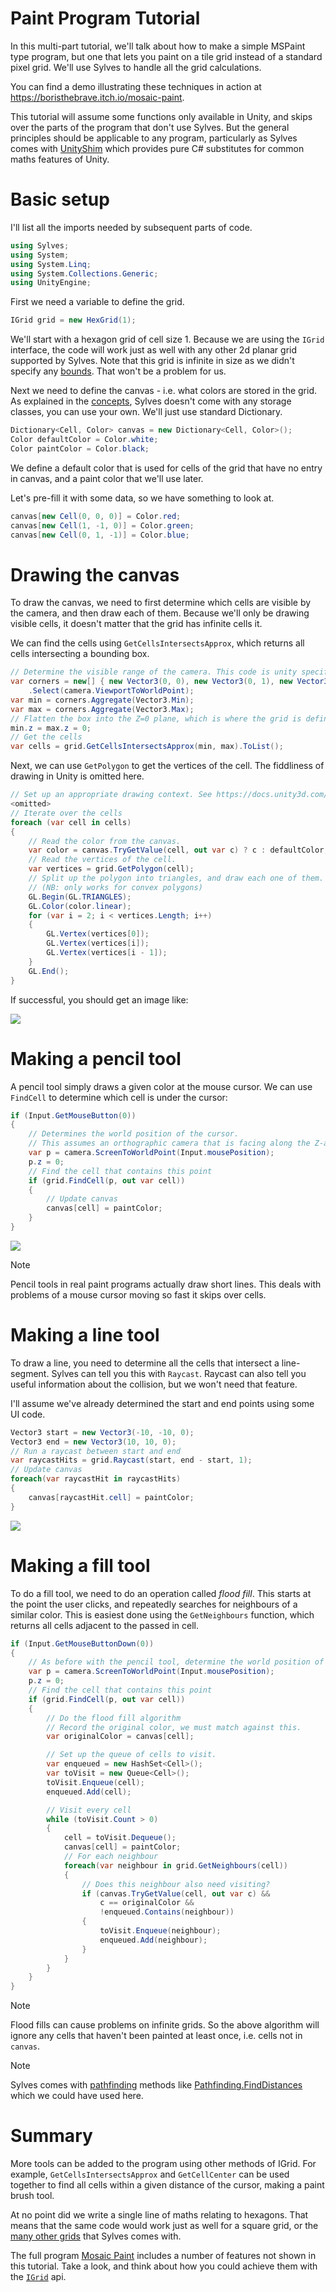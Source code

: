 # Paint Program Tutorial

In this multi-part tutorial, we'll talk about how to make a simple MSPaint type program, but one that lets you paint on a tile grid instead of a standard pixel grid. We'll use Sylves to handle all the grid calculations.

You can find a demo illustrating these techniques in action at https://boristhebrave.itch.io/mosaic-paint.

This tutorial will assume some functions only available in Unity, and skips over the parts of the program that don't use Sylves. But the general principles should be  applicable to any program, particularly as Sylves comes with [UnityShim](../extras.md#unityshim) which provides pure C# substitutes for common maths features of Unity.

# Basic setup

I'll list all the imports needed by subsequent parts of code.
```csharp
using Sylves;
using System;
using System.Linq;
using System.Collections.Generic;
using UnityEngine;
```

First we need a variable to define the grid.

```csharp
IGrid grid = new HexGrid(1);
```

We'll start with a hexagon grid of cell size 1. Because we are using the `IGrid` interface, the code will work just as well with any other 2d planar grid supported by Sylves. Note that this grid is infinite in size as we didn't specify any [bounds](../concepts/bounds.md). That won't be a problem for us.

Next we need to define the canvas - i.e. what colors are stored in the grid. As explained in the [concepts](../concepts/storage.md), Sylves doesn't come with any storage classes, you can use your own. We'll just use standard Dictionary.

```csharp
Dictionary<Cell, Color> canvas = new Dictionary<Cell, Color>();
Color defaultColor = Color.white;
Color paintColor = Color.black;
```

We define a default color that is used for cells of the grid that have no entry in canvas, and a paint color that we'll use later.

Let's pre-fill it with some data, so we have something to look at.

```csharp
canvas[new Cell(0, 0, 0)] = Color.red;
canvas[new Cell(1, -1, 0)] = Color.green;
canvas[new Cell(0, 1, -1)] = Color.blue;
```

# Drawing the canvas

To draw the canvas, we need to first determine which cells are visible by the camera, and then draw each of them. 
Because we'll only be drawing visible cells, it doesn't matter that the grid has infinite cells it.

We can find the cells using `GetCellsIntersectsApprox`, which returns all cells intersecting a bounding box.

```csharp
// Determine the visible range of the camera. This code is unity specific
var corners = new[] { new Vector3(0, 0), new Vector3(0, 1), new Vector3(1, 0), new Vector3(1, 1) }
    .Select(camera.ViewportToWorldPoint);
var min = corners.Aggregate(Vector3.Min);
var max = corners.Aggregate(Vector3.Max);
// Flatten the box into the Z=0 plane, which is where the grid is defined.
min.z = max.z = 0;
// Get the cells
var cells = grid.GetCellsIntersectsApprox(min, max).ToList();
```

Next, we can use `GetPolygon` to get the vertices of the cell. The fiddliness of drawing in Unity is omitted here.

```csharp
// Set up an appropriate drawing context. See https://docs.unity3d.com/ScriptReference/GL.html
<omitted>
// Iterate over the cells
foreach (var cell in cells)
{
    // Read the color from the canvas.
    var color = canvas.TryGetValue(cell, out var c) ? c : defaultColor;
    // Read the vertices of the cell. 
    var vertices = grid.GetPolygon(cell);
    // Split up the polygon into triangles, and draw each one of them.
    // (NB: only works for convex polygons)
    GL.Begin(GL.TRIANGLES);
    GL.Color(color.linear);
    for (var i = 2; i < vertices.Length; i++)
    {
        GL.Vertex(vertices[0]);
        GL.Vertex(vertices[i]);
        GL.Vertex(vertices[i - 1]);
    }
    GL.End();
}
```

If successful, you should get an image like:

![](../../images/paint_hex.png)

# Making a pencil tool

A pencil tool simply draws a given color at the mouse cursor. We can use `FindCell` to determine which cell is under the cursor:

```csharp
if (Input.GetMouseButton(0))
{
    // Determines the world position of the cursor.
    // This assumes an orthographic camera that is facing along the Z-axis.
    var p = camera.ScreenToWorldPoint(Input.mousePosition);
    p.z = 0;
    // Find the cell that contains this point
    if (grid.FindCell(p, out var cell))
    {
        // Update canvas
        canvas[cell] = paintColor;
    }
}
```

![](../../images/paint_hex_animated.gif)

> [!Note]
> Pencil tools in real paint programs actually draw short lines. This deals with problems of a mouse cursor moving so fast it skips over cells.

# Making a line tool

To draw a line, you need to determine all the cells that intersect a line-segment. Sylves can tell you this with `Raycast`. Raycast can also tell you useful information about the collision, but we won't need that feature.

I'll assume we've already determined the start and end points using some UI code.

```csharp
Vector3 start = new Vector3(-10, -10, 0);
Vector3 end = new Vector3(10, 10, 0);
// Run a raycast between start and end
var raycastHits = grid.Raycast(start, end - start, 1);
// Update canvas
foreach(var raycastHit in raycastHits)
{
    canvas[raycastHit.cell] = paintColor;
}
```

![](../../images/paint_line.png)


# Making a fill tool

To do a fill tool, we need to do an operation called *flood fill*. This starts at the point the user clicks, and repeatedly searches for neighbours of a similar color. This is easiest done using the `GetNeighbours` function, which returns all cells adjacent to the passed in cell.

```csharp
if (Input.GetMouseButtonDown(0))
{
    // As before with the pencil tool, determine the world position of the cursor.
    var p = camera.ScreenToWorldPoint(Input.mousePosition);
    p.z = 0;
    // Find the cell that contains this point
    if (grid.FindCell(p, out var cell))
    {
        // Do the flood fill algorithm
        // Record the original color, we must match against this.
        var originalColor = canvas[cell];

        // Set up the queue of cells to visit.
        var enqueued = new HashSet<Cell>();
        var toVisit = new Queue<Cell>();
        toVisit.Enqueue(cell);
        enqueued.Add(cell);

        // Visit every cell
        while (toVisit.Count > 0)
        {
            cell = toVisit.Dequeue();
            canvas[cell] = paintColor;
            // For each neighbour
            foreach(var neighbour in grid.GetNeighbours(cell))
            {
                // Does this neighbour also need visiting?
                if (canvas.TryGetValue(cell, out var c) && 
                    c == originalColor &&
                    !enqueued.Contains(neighbour))
                {
                    toVisit.Enqueue(neighbour);
                    enqueued.Add(neighbour);
                }
            }
        }
    }
}
```

> [!Note]
> Flood fills can cause problems on infinite grids. So the above algorithm will ignore any cells that haven't been painted at least once, i.e. cells not in `canvas`.

> [!Note]
> Sylves comes with [pathfinding](../concepts/pathfinding.md) methods like [Pathfinding.FindDistances](xref:Sylves.Pathfinding.FindDistances(Sylves.IGrid,Sylves.Cell,System.Func{Sylves.Cell,System.Boolean},System.Func{Sylves.Step,System.Nullable{System.Single}})) which we could have used here.

# Summary

More tools can be added to the program using other methods of IGrid. For example, `GetCellsIntersectsApprox` and `GetCellCenter` can be used together to find all cells within a given distance of the cursor, making a paint brush tool.

At no point did we write a single line of maths relating to hexagons. That means that the same code would work just as well for a square grid, or the [many other grids](../grids/index.md) that Sylves comes with.

The full program [Mosaic Paint](https://boristhebrave.itch.io/mosaic-paint) includes a number of features not shown in this tutorial. Take a look, and think about how you could achieve them with the [`IGrid`](xref:Sylves.IGrid) api.